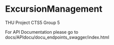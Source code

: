 # ExcursionManagement
THU Project CTS5 Group 5

For API Documentation please go to docs/APIdocu/docu_endpoints_swagger/index.html
